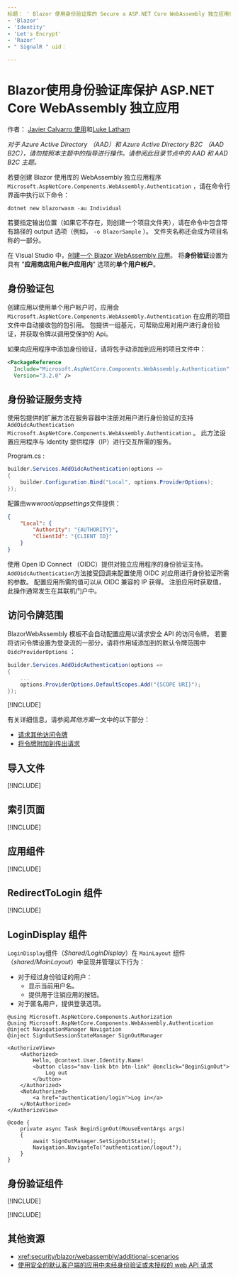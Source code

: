 ```yaml
---
标题： ' Blazor 使用身份验证库的 Secure a ASP.NET Core WebAssembly 独立应用作者：说明： monikerRange：： ms. 作者： ms. 自定义： ms. 日期：非位置：
- 'Blazor'
- 'Identity'
- 'Let's Encrypt'
- 'Razor'
- " SignalR " uid： 

---
```

# <a name="secure-an-aspnet-core-blazor-webassembly-standalone-app-with-the-authentication-library"></a>Blazor使用身份验证库保护 ASP.NET Core WebAssembly 独立应用

作者： [Javier Calvarro 使用](https://github.com/javiercn)和[Luke Latham](https://github.com/guardrex)

*对于 Azure Active Directory （AAD）和 Azure Active Directory B2C （AAD B2C），请勿按照本主题中的指导进行操作。请参阅此目录节点中的 AAD 和 AAD B2C 主题。*

若要创建 Blazor 使用库的 WebAssembly 独立应用程序 `Microsoft.AspNetCore.Components.WebAssembly.Authentication` ，请在命令行界面中执行以下命令：

```dotnetcli
dotnet new blazorwasm -au Individual
```

若要指定输出位置（如果它不存在，则创建一个项目文件夹），请在命令中包含带有路径的 output 选项（例如， `-o BlazorSample` ）。 文件夹名称还会成为项目名称的一部分。

在 Visual Studio 中，[创建一个 Blazor WebAssembly 应用](xref:blazor/get-started)。 将**身份验证**设置为具有 "**应用商店用户帐户应用内**" 选项的**单个用户帐户**。

## <a name="authentication-package"></a>身份验证包

创建应用以使用单个用户帐户时，应用会 `Microsoft.AspNetCore.Components.WebAssembly.Authentication` 在应用的项目文件中自动接收包的包引用。 包提供一组基元，可帮助应用对用户进行身份验证，并获取令牌以调用受保护的 Api。

如果向应用程序中添加身份验证，请将包手动添加到应用的项目文件中：

```xml
<PackageReference 
  Include="Microsoft.AspNetCore.Components.WebAssembly.Authentication" 
  Version="3.2.0" />
```

## <a name="authentication-service-support"></a>身份验证服务支持

使用包提供的扩展方法在服务容器中注册对用户进行身份验证的支持 `AddOidcAuthentication` `Microsoft.AspNetCore.Components.WebAssembly.Authentication` 。 此方法设置应用程序与 Identity 提供程序（IP）进行交互所需的服务。

Program.cs  :

```csharp
builder.Services.AddOidcAuthentication(options =>
{
    builder.Configuration.Bind("Local", options.ProviderOptions);
});
```

配置由*wwwroot/appsettings*文件提供：

```json
{
    "Local": {
        "Authority": "{AUTHORITY}",
        "ClientId": "{CLIENT ID}"
    }
}
```

使用 Open ID Connect （OIDC）提供对独立应用程序的身份验证支持。 `AddOidcAuthentication`方法接受回调来配置使用 OIDC 对应用进行身份验证所需的参数。 配置应用所需的值可以从 OIDC 兼容的 IP 获得。 注册应用时获取值，此操作通常发生在其联机门户中。

## <a name="access-token-scopes"></a>访问令牌范围

BlazorWebAssembly 模板不会自动配置应用以请求安全 API 的访问令牌。 若要将访问令牌设置为登录流的一部分，请将作用域添加到的默认令牌范围中 `OidcProviderOptions` ：

```csharp
builder.Services.AddOidcAuthentication(options =>
{
    ...
    options.ProviderOptions.DefaultScopes.Add("{SCOPE URI}");
});
```

[!INCLUDE[](~/includes/blazor-security/azure-scope.md)]

有关详细信息，请参阅*其他方案*一文中的以下部分：

* [请求其他访问令牌](xref:security/blazor/webassembly/additional-scenarios#request-additional-access-tokens)
* [将令牌附加到传出请求](xref:security/blazor/webassembly/additional-scenarios#attach-tokens-to-outgoing-requests)

## <a name="imports-file"></a>导入文件

[!INCLUDE[](~/includes/blazor-security/imports-file-standalone.md)]

## <a name="index-page"></a>索引页面

[!INCLUDE[](~/includes/blazor-security/index-page-authentication.md)]

## <a name="app-component"></a>应用组件

[!INCLUDE[](~/includes/blazor-security/app-component.md)]

## <a name="redirecttologin-component"></a>RedirectToLogin 组件

[!INCLUDE[](~/includes/blazor-security/redirecttologin-component.md)]

## <a name="logindisplay-component"></a>LoginDisplay 组件

`LoginDisplay`组件（*Shared/LoginDisplay*）在 `MainLayout` 组件（*shared/MainLayout*）中呈现并管理以下行为：

* 对于经过身份验证的用户：
  * 显示当前用户名。
  * 提供用于注销应用的按钮。
* 对于匿名用户，提供登录选项。

```razor
@using Microsoft.AspNetCore.Components.Authorization
@using Microsoft.AspNetCore.Components.WebAssembly.Authentication
@inject NavigationManager Navigation
@inject SignOutSessionStateManager SignOutManager

<AuthorizeView>
    <Authorized>
        Hello, @context.User.Identity.Name!
        <button class="nav-link btn btn-link" @onclick="BeginSignOut">
            Log out
        </button>
    </Authorized>
    <NotAuthorized>
        <a href="authentication/login">Log in</a>
    </NotAuthorized>
</AuthorizeView>

@code {
    private async Task BeginSignOut(MouseEventArgs args)
    {
        await SignOutManager.SetSignOutState();
        Navigation.NavigateTo("authentication/logout");
    }
}
```

## <a name="authentication-component"></a>身份验证组件

[!INCLUDE[](~/includes/blazor-security/authentication-component.md)]

[!INCLUDE[](~/includes/blazor-security/troubleshoot.md)]

## <a name="additional-resources"></a>其他资源

* <xref:security/blazor/webassembly/additional-scenarios>
* [使用安全的默认客户端的应用中未经身份验证或未授权的 web API 请求](xref:security/blazor/webassembly/additional-scenarios#unauthenticated-or-unauthorized-web-api-requests-in-an-app-with-a-secure-default-client)
